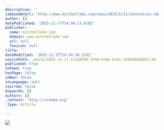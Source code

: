 ```yaml
---
description: ''
isBasedOnUrl: 'http://www.mitchellake.com/news/2015/5/21/innovation-adoption-beta-and-beyond-in-singapore'
author: []
datePublished: '2015-11-17T14:56:13.618Z'
publisher:
  name: mitchellake.com
  domain: www.mitchellake.com
  url: null
  favicon: null
title: ''
dateModified: '2015-11-17T14:54:36.233Z'
sourcePath: _posts/2015-11-17-11c4df84-5749-4c0e-bcb1-319b9845b657.md
published: true
inFeed: true
hasPage: false
inNav: false
inLanguage: null
starred: false
keywords: []
authors: []
_context: 'http://schema.org'
_type: Article

---
```

![](http://cdn.mitchellakegroup.com.s3.amazonaws.com/articles/media/IYyvshyS59Bz/large_d64ab80066ae6343.jpg)